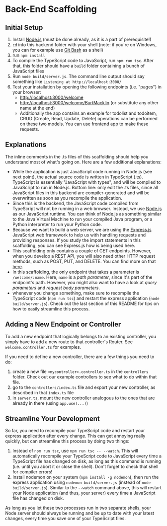 # Back-End Scaffolding

## Initial Setup
1. Install [Node.js](https://nodejs.org/en/) (must be done already, as it is a part of prerequisite!)
1. `cd` into this backend folder with your shell (note: if you're on Windows, you can for example use [Git Bash](https://git-scm.com/download/win) as a shell)
1. run `npm install`
1. To compile the TypeScript code to JavaScript, run `npm run tsc`. After that, this folder should have a `build` folder containing a bunch of JavaScript files
1. Run `node build/server.js`. The command line output should say something like `Listening at http://localhost:3000/`
1. Test your installation by opening the following endpoints (i.e. "pages") in your browser:
    - [http://localhost:3000/welcome](http://localhost:3000/welcome)
    - [http://localhost:3000/welcome/BurtMacklin](http://localhost:3000/welcome/BurtMacklin) (or substitute any other name at the end)
    - Additionally the app contains an example for todolist and todoitem, CRUD (Create, Read, Update, Delete) operations can be performed on these two models. You can use frontend app to make these requests.

## Explanations
The inline comments in the .ts files of this scaffolding should help you understand most of what's going on. Here are a few additional explanations:
- While the application is just JavaScript code running in Node.js (see next point), the actual source code is written in TypeScript (.ts). TypeScript is essentially "JavaScript with types", and will be compiled to JavaScript to run in Node.js. Bottom line: only edit the .ts files, since all JavaScript files in this backend are compiler-generated and will be overwritten as soon as you recompile the application.
- Since this is the backend, the JavaScript code compiled from TypeScript will not be running in a web browser. Instead, we use [Node.js](https://nodejs.org) as our JavaScript runtime. You can think of Node.js as something similar to the Java Virtual Machine to run your compiled Java program, or a Python interpreter to run your Python code.
- Because we want to build a web server, we are using the [Express.js](http://expressjs.com/) JavaScript web framework to help us with handling requests and providing responses. If you study the import statements in this scaffolding, you can see Express.js how is being used here.
- This scaffolding only contains a couple of GET endpoints. However, when you develop a REST API, you will also need other HTTP request methods, such as POST, PUT, and DELETE. You can find more on that [here](https://en.wikipedia.org/wiki/Hypertext_Transfer_Protocol#Request_methods). 
- In this scaffolding, the only endpoint that takes a parameter is `/welcome/:name`. Here, `name` is a _path parameter_, since it's part of the endpoint's path. However, you might also want to have a look at _query parameters_ and _request body parameters_.
- whenever you change something, make sure to recompile the TypeScript code (`npm run tsc`) and restart the express application (`node build/server.js`). Check out the last section of this README for tips on how to easily streamline this process.

## Adding a New Endpoint or Controller
To add a new endpoint that logically belongs to an existing controller, you simply have to add a new route to that controller's Router. See `welcome.controller.ts` for examples.

If you need to define a new controller, there are a few things you need to do:
1. create a new file `<mycontroller>.controller.ts` in the `controllers` folder. Check out our example controllers to see what to do within that file.
1. go to the `controllers/index.ts` file and export your new controller, as described in that `index.ts` file
1. in `server.ts`, mount the new controller analogous to the ones that are already in there (using `app.use(...)`)

## Streamline Your Development
So far, you need to recompile your TypeScript code and restart your express application after every change. This can get annoying really quickly, but can streamline this process by doing two things:
1. Instead of `npm run tsc`, use `npm run tsc -- --watch`. This will automatically recompile your TypeScript code to JavaScript every time a TypeScript file has changed on disk, as long as this command is running (i.e. until you abort it or close the shell). Don't forget to check that shell for compiler errors!
1. Install nodemon on your system (`npm install -g nodemon`), then run the express application using `nodemon build/server.js` (instead of `node build/server.js`). Similar to the `--watch` command above, this will restart your Node application (and thus, your server) every time a JavaScript file has changed on disk.

As long as you let these two processes run in two separate shells, your Node server should always be running and be up to date with your latest changes, every time you save one of your TypeScript files.
